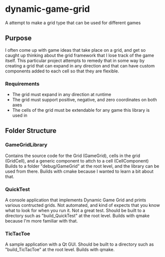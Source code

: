 # dynamic-game-grid
A attempt to make a grid type that can be used for different games

## Purpose
I often come up with game ideas that take place on a grid, and get so caught up thinking about the grid framework that I lose track of the game itself. This particular project attempts to remedy that in some way by creating a grid that can expand in any direction and that can have custom components added to each cell so that they are flexible.

### Requirements
- The grid must expand in any direction at runtime
- The grid must support positive, negative, and zero coordinates on both axes
- The cells of the grid must be extendable for any game this library is used in

## Folder Structure

### GameGridLibrary
Contains the source code for the Grid (GameGrid), cells in the grid (GridCell), and a generic component to attch to a cell (CellComponent)
Builds to a folder "debug/GameGrid" at the root level, and the library can be used from there.
Builds with cmake because I wanted to learn a bit about that.

### QuickTest
A console application that implements Dynamic Game Grid and prints various contructed grids. Not automated, and kind of expects that you know what to look for when you run it. Not a great test.
Should be built to a directory such as "build_QuickTest" at the root level.
Builds with qmake because I'm more familiar with that.

### TicTacToe
A sample application with a Qt GUI.
Should be built to a directory such as "build_TicTacToe" at the root level.
Builds with qmake.
